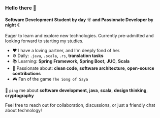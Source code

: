 ### Hello there 👋

#### Software Development Student by day ☼ and Passionate Developer by night ☾

Eager to learn and explore new technologies. Currently pre-admitted and looking forward to starting my studies.

- ❤️  I have a loving partner, and I'm deeply fond of her.
- ⚙️  Daily: `.java`, `.scala`, `.rs`, **translation tasks**
- 📚  Learning: **Spring Framework**, **Spring Boot**, **JUC**, **Scala**
- 💅  Passionate about: **clean code**, **software architecture**, **open-source contributions**
- 🎮  Fan of the game `The Song of Saya`

💬 `ping` me about **software development**, **java**, **scala**, **design thinking**, **cryptography**

Feel free to reach out for collaboration, discussions, or just a friendly chat about technology!

